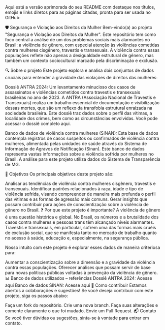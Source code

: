
Aqui está a versão aprimorada do seu README com destaque nos títulos, emojis e links diretos para as páginas citadas, pronta para ser usada no GitHub:

🛡️ Segurança e Violação aos Direitos da Mulher
Bem-vindo(a) ao projeto "Segurança e Violação aos Direitos da Mulher". Este repositório tem como foco central a análise de um dos problemas sociais mais alarmantes no Brasil: a violência de gênero, com especial atenção às violências cometidas contra mulheres cisgênero, travestis e transexuais. A violência contra essas populações reflete não apenas a desigualdade estrutural de gênero, mas também um contexto sociocultural marcado pela discriminação e exclusão.

🔍 Sobre o projeto
Este projeto explora e analisa dois conjuntos de dados cruciais para entender a gravidade das violações de direitos das mulheres:

Dossiê ANTRA 2024: Um levantamento minucioso dos casos de assassinatos e violências cometidos contra travestis e transexuais brasileiras no ano de 2023. A ANTRA (Associação Nacional de Travestis e Transexuais) realiza um trabalho essencial de documentação e visibilização dessas mortes, que são um reflexo da transfobia estrutural enraizada na sociedade brasileira. Este dossiê traz dados sobre o perfil das vítimas, a localidade dos crimes, bem como as circunstâncias envolvidas. Você pode acessar o dossiê completo aqui.

Banco de dados de violência contra mulheres (SINAN): Esta base de dados contempla registros de casos suspeitos ou confirmados de violência contra mulheres, alimentada pelas unidades de saúde através do Sistema de Informação de Agravos de Notificação (Sinan). Este banco de dados representa vastas informações sobre a violência sofrida por mulheres no Brasil. A análise para este projeto utiliza dados do Sistema de Transparência de MG.

🎯 Objetivos
Os principais objetivos deste projeto são:

Analisar as tendências de violência contra mulheres cisgênero, travestis e transexuais.
Identificar padrões relacionados à raça, idade e tipo de violência sofrida, visando compreender de maneira mais profunda o perfil das vítimas e as formas de agressão mais comuns.
Gerar insights que possam contribuir para ações de conscientização sobre a violência de gênero no Brasil.
❓ Por que este projeto é importante?
A violência de gênero é uma questão histórica e global. No Brasil, os números e a brutalidade dos casos contra mulheres e pessoas trans têm alcançado níveis alarmantes. Travestis e transexuais, em particular, sofrem uma das formas mais cruéis de exclusão social, que se manifesta tanto no mercado de trabalho quanto no acesso à saúde, educação e, especialmente, na segurança pública.

Nosso intuito com este projeto é explorar esses dados de maneira criteriosa para:

Aumentar a conscientização sobre a dimensão e a gravidade da violência contra essas populações.
Oferecer análises que possam servir de base para novas políticas públicas voltadas à prevenção da violência de gênero.
📊 Banco de dados utilizados – referências
Dossiê ANTRA 2024: Acesse aqui
Banco de dados SINAN: Acesse aqui
🤝 Como contribuir
Estamos abertos a colaborações e sugestões! Se você deseja contribuir com este projeto, siga os passos abaixo:

Faça um fork do repositório.
Crie uma nova branch.
Faça suas alterações e comente claramente o que foi mudado.
Envie um Pull Request.
📬 Contato
Se você tiver dúvidas ou sugestões, sinta-se à vontade para entrar em contato.
